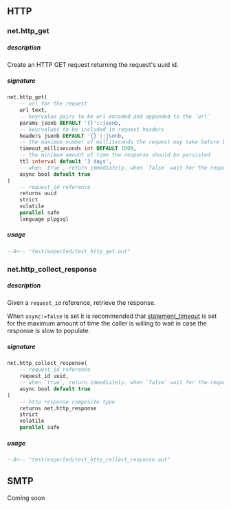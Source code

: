## HTTP

### net.http_get

##### description
Create an HTTP GET request returning the request's uuid id. 

##### signature
```sql
net.http_get(
    -- url for the request
    url text,
    -- key/value pairs to be url encoded and appended to the `url`
    params jsonb DEFAULT '{}'::jsonb,
    -- key/values to be included in request headers
    headers jsonb DEFAULT '{}'::jsonb,
    -- the maximum number of milliseconds the request may take before being cancelled
    timeout_milliseconds int DEFAULT 1000,
    -- the minimum amount of time the response should be persisted
    ttl interval default '3 days',
    -- when `true`, return immediately. when `false` wait for the request to complete before returning
    async bool default true
)
    -- request_id reference
    returns uuid
    strict
    volatile
    parallel safe
    language plpgsql
```

##### usage
```sql
--8<-- "test/expected/test_http_get.out"
```

### net.http_collect_response

##### description 
Given a `request_id` reference, retrieve the response.

When `async:=false` is set it is recommended that [statement_timeout](https://www.postgresql.org/docs/13/runtime-config-client.html) is set for the maximum amount of time the caller is willing to wait in case the response is slow to populate.


##### signature
```sql
net.http_collect_response(
    -- request_id reference
    request_id uuid,
    -- when `true`, return immediately. when `false` wait for the request to complete before returning
    async bool default true
)
    -- http response composite type
    returns net.http_response
    strict
    volatile
    parallel safe
```

##### usage
```sql
--8<-- "test/expected/test_http_collect_response.out"
```

## SMTP

Coming soon
